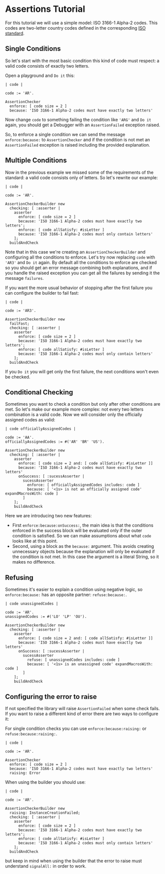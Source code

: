 # Assertions Tutorial

For this tutorial we will use a simple model: ISO 3166-1 Alpha-2 codes. This codes are two-letter country codes defined in the corresponding [ISO standard](https://en.wikipedia.org/wiki/ISO_3166-1_alpha-2).

## Single Conditions

So let's start with the most basic condition this kind of code must respect: a valid code consists of exactly two letters.

Open a playground and `Do it` this:

```smalltalk
| code |

code := 'AR'.

AssertionChecker
  enforce: [ code size = 2 ]
  because: 'ISO 3166-1 Alpha-2 codes must have exactly two letters'
```

Now change `code` to something failing the condition like `'ARG'` and `Do it` again, you should get a Debugger with an `AssertionFailed` exception raised.

So, to enforce a single condition we can send the message `enforce:because:` to `AssertionChecker` and if the condition is not met an `AssertionFailed` exception is raised including the provided explanation.

## Multiple Conditions

Now in the previous example we missed some of the requirements of the standard: a valid code consists only of letters. So let's rewrite our example:

```smalltalk
| code |

code := 'AR'.

AssertionCheckerBuilder new
  checking: [ :asserter |
    asserter
      enforce: [ code size = 2 ]
      because: 'ISO 3166-1 Alpha-2 codes must have exactly two letters';
      enforce: [ code allSatisfy: #isLetter ]
      because: 'ISO 3166-1 Alpha-2 codes must only contain letters'
    ];
  buildAndCheck
```
Note that in this case we're creating an `AssertionCheckerBuilder` and configuring all the conditions to enforce. Let's try now replacing `code` with `'AR3'` and `Do it` again. By default all the conditions to enforce are checked so you should get an error message combining both explanations, and if you handle the raised exception you can get all the failures by sending it the message `failures`.

If you want the more usual behavior of stopping after the first failure you can configure the builder to fail fast:

```smalltalk
| code |

code := 'AR3'.

AssertionCheckerBuilder new
  failFast;
  checking: [ :asserter |
    asserter
      enforce: [ code size = 2 ]
      because: 'ISO 3166-1 Alpha-2 codes must have exactly two letters';
      enforce: [ code allSatisfy: #isLetter ]
      because: 'ISO 3166-1 Alpha-2 codes must only contain letters'
    ];
  buildAndCheck
```

If you `Do it` you will get only the first failure, the next conditions won't even be checked.

## Conditional Checking

Sometimes you want to check a condition but only after other conditions are met. So let's make our example more complex: not every two letters combination is a valid code. Now we will consider only the officially assigned codes as valid:

```smalltalk
| code officiallyAssignedCodes |

code := 'AA'.
officiallyAssignedCodes := #('AR' 'BR' 'US').

AssertionCheckerBuilder new
  checking: [ :asserter |
    asserter
      enforce: [ code size = 2 and: [ code allSatisfy: #isLetter ]]
      because: 'ISO 3166-1 Alpha-2 codes must have exactly two letters'
      onSuccess: [ :sucessAsserter |
        sucessAsserter
          enforce: [ officiallyAssignedCodes includes: code ]
          because: [ '<1s> is not an officially assigned code' expandMacrosWith: code ]
        ]
    ];
    buildAndCheck
```

Here we are introducing two new features:
-   First `enforce:because:onSuccess:`, the main idea is that the conditions enforced in the success block will be evaluated only if the outer condition is satisfied. So we can make assumptions about what `code` looks like at this point.
-   Second, using a block as the `because:` argument. This avoids creating unnecessary objects because the explanation will only be evaluated if the condition is not met. In this case the argument is a literal String, so it makes no difference.

## Refusing

Sometimes it's easier to explain a condition using negative logic, so `enforce:because:` has an opposite partner: `refuse:because:`.

```smalltalk
| code unassignedCodes |

code := 'AR'.
unassignedCodes := #('LO' 'LP' 'OU').

AssertionCheckerBuilder new
  checking: [ :asserter |
    asserter
      enforce: [ code size = 2 and: [ code allSatisfy: #isLetter ]]
      because: 'ISO 3166-1 Alpha-2 codes must have exactly two letters'
      onSuccess: [ :sucessAsserter |
        sucessAsserter
          refuse: [ unassignedCodes includes: code ]
          because: [ '<1s> is an unassigned code' expandMacrosWith: code ]
        ]
    ];
    buildAndCheck
```

## Configuring the error to raise

If not specified the library will raise `AssertionFailed` when some check fails. If you want to raise a different kind of error there are two ways to configure it:

For single condition checks you can use `enforce:because:raising:` or `refuse:because:raising:`.

```smalltalk
| code |

code := 'AR'.

AssertionChecker
  enforce: [ code size = 2 ]
  because: 'ISO 3166-1 Alpha-2 codes must have exactly two letters'
  raising: Error
```

When using the builder you should use:

```smalltalk
| code |

code := 'AR'.

AssertionCheckerBuilder new
  raising: InstanceCreationFailed;
  checking: [ :asserter |
    asserter
      enforce: [ code size = 2 ]
      because: 'ISO 3166-1 Alpha-2 codes must have exactly two letters';
      enforce: [ code allSatisfy: #isLetter ]
      because: 'ISO 3166-1 Alpha-2 codes must only contain letters'
    ];
  buildAndCheck
```

but keep in mind when using the builder that the error to raise must understand `signalAll:` in order to work.
